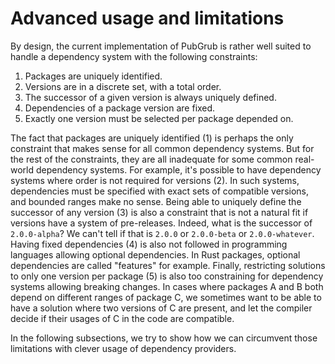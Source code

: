 # Advanced usage and limitations

By design, the current implementation of PubGrub is rather well suited to handle
a dependency system with the following constraints:

1. Packages are uniquely identified.
2. Versions are in a discrete set, with a total order.
3. The successor of a given version is always uniquely defined.
4. Dependencies of a package version are fixed.
5. Exactly one version must be selected per package depended on.

The fact that packages are uniquely identified (1) is perhaps the only
constraint that makes sense for all common dependency systems. But for the rest
of the constraints, they are all inadequate for some common real-world
dependency systems. For example, it's possible to have dependency systems where
order is not required for versions (2). In such systems, dependencies must be
specified with exact sets of compatible versions, and bounded ranges make no
sense. Being able to uniquely define the successor of any version (3) is also a
constraint that is not a natural fit if versions have a system of pre-releases.
Indeed, what is the successor of `2.0.0-alpha`? We can't tell if that is `2.0.0`
or `2.0.0-beta` or `2.0.0-whatever`. Having fixed dependencies (4) is also not
followed in programming languages allowing optional dependencies. In Rust
packages, optional dependencies are called "features" for example. Finally,
restricting solutions to only one version per package (5) is also too
constraining for dependency systems allowing breaking changes. In cases where
packages A and B both depend on different ranges of package C, we sometimes want
to be able to have a solution where two versions of C are present, and let the
compiler decide if their usages of C in the code are compatible.

In the following subsections, we try to show how we can circumvent those
limitations with clever usage of dependency providers.
